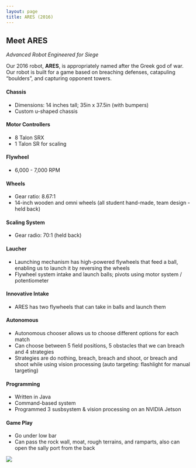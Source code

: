 ```yaml
---
layout: page
title: ARES (2016)
---
```


## Meet ARES
_Advanced Robot Engineered for Siege_

Our 2016 robot, **ARES**, is appropriately named after the Greek god of war. Our robot is built for a game based on breaching defenses, catapuling “boulders”, and capturing opponent towers.

#### Chassis
- Dimensions: 14 inches tall; 35in x 37.5in (with bumpers)
- Custom u-shaped chassis

#### Motor Controllers
- 8 Talon SRX
- 1 Talon SR for scaling

#### Flywheel
- 6,000 - 7,000 RPM

#### Wheels
- Gear ratio: 8.67:1
- 14-inch wooden and omni wheels (all student hand-made, team design - held back)

#### Scaling System
- Gear radio: 70:1 (held back)

#### Laucher
- Launching mechanism has high-powered flywheels that feed a ball, enabling us to launch it by reversing the wheels
- Flywheel system intake and launch balls; pivots using motor system / potentiometer

#### Innovative Intake
- ARES has two flywheels that can take in balls and launch them

#### Autonomous
- Autonomous chooser allows us to choose different options for each match
- Can choose between 5 field positions, 5 obstacles that we can breach and 4 strategies
- Strategies are do nothing, breach, breach and shoot, or breach and shoot while using vision processing (auto targeting: flashlight for manual targeting)

#### Programming
- Written in Java
- Command-based system
- Programmed 3 susbsystem & vision processing on an NVIDIA Jetson

#### Game Play
- Go under low bar
- Can pass the rock wall, moat, rough terrains, and ramparts, also can open the sally port from the back

<img src="{{ site.baseurl }} {% link assets/images/2016/ares-infographic.jpg %}"/>
